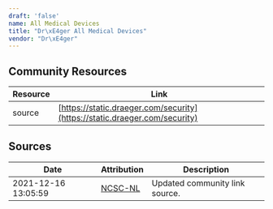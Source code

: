 ```yaml
---
draft: 'false'
name: All Medical Devices
title: "Dr\xE4ger All Medical Devices"
vendor: "Dr\xE4ger"
---
```



## Community Resources
| Resource | Link |
| --- | --- |
| source | [https://static.draeger.com/security](https://static.draeger.com/security) |


## Sources
| Date | Attribution | Description |
| --- | --- | --- |
| 2021-12-16 13:05:59 | [NCSC-NL](https://github.com/NCSC-NL/log4shell/blob/main/software/README.md) | Updated community link source.  |
